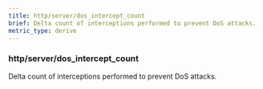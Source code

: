 ```yaml
---
title: http/server/dos_intercept_count
brief: Delta count of interceptions performed to prevent DoS attacks.
metric_type: derive
---
```

### http/server/dos_intercept_count

Delta count of interceptions performed to prevent DoS attacks.